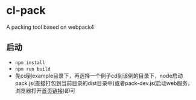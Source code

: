 # cl-pack

A packing tool based on webpack4

## 启动

- `npm install`
- `npm run build`
- 先cd到example目录下，再选择一个例子cd到该例的目录下，node启动pack.js(直接打包到当前目录的dist目录中)或者pack-dev.js(启动web服务，浏览器打开[首页链接](http://localhost:8080))即可
